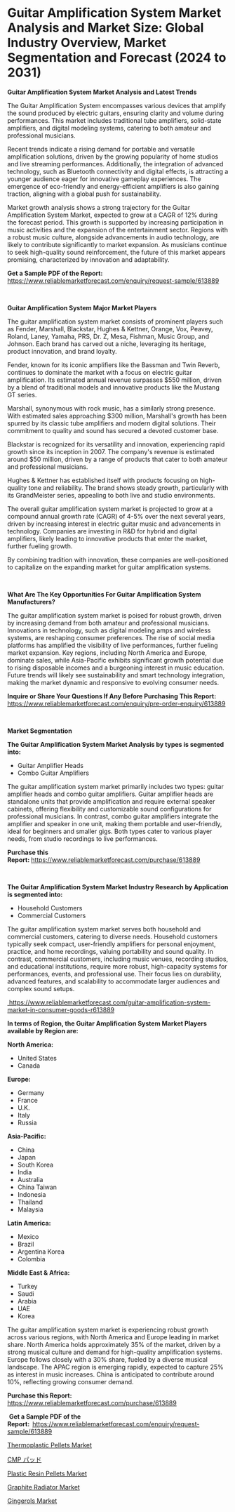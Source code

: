 <p><h1>Guitar Amplification System Market Analysis and Market Size: Global Industry Overview, Market Segmentation and Forecast (2024 to 2031)</h1></p><p><strong>Guitar Amplification System Market Analysis and Latest Trends</strong></p>
<p><p>The Guitar Amplification System encompasses various devices that amplify the sound produced by electric guitars, ensuring clarity and volume during performances. This market includes traditional tube amplifiers, solid-state amplifiers, and digital modeling systems, catering to both amateur and professional musicians. </p><p>Recent trends indicate a rising demand for portable and versatile amplification solutions, driven by the growing popularity of home studios and live streaming performances. Additionally, the integration of advanced technology, such as Bluetooth connectivity and digital effects, is attracting a younger audience eager for innovative gameplay experiences. The emergence of eco-friendly and energy-efficient amplifiers is also gaining traction, aligning with a global push for sustainability.</p><p>Market growth analysis shows a strong trajectory for the Guitar Amplification System Market, expected to grow at a CAGR of 12% during the forecast period. This growth is supported by increasing participation in music activities and the expansion of the entertainment sector. Regions with a robust music culture, alongside advancements in audio technology, are likely to contribute significantly to market expansion. As musicians continue to seek high-quality sound reinforcement, the future of this market appears promising, characterized by innovation and adaptability.</p></p>
<p><strong>Get a Sample PDF of the Report:&nbsp;</strong> <a href="https://www.reliablemarketforecast.com/enquiry/request-sample/613889?utm_campaign=1082&utm_medium=2&utm_source=Github&utm_content=ia&utm_term=11122024&utm_id=guitar-amplification-system">https://www.reliablemarketforecast.com/enquiry/request-sample/613889</a></p>
<p>&nbsp;</p>
<p><strong>Guitar Amplification System Major Market Players</strong></p>
<p><p>The guitar amplification system market consists of prominent players such as Fender, Marshall, Blackstar, Hughes & Kettner, Orange, Vox, Peavey, Roland, Laney, Yamaha, PRS, Dr. Z, Mesa, Fishman, Music Group, and Johnson. Each brand has carved out a niche, leveraging its heritage, product innovation, and brand loyalty.</p><p>Fender, known for its iconic amplifiers like the Bassman and Twin Reverb, continues to dominate the market with a focus on electric guitar amplification. Its estimated annual revenue surpasses $550 million, driven by a blend of traditional models and innovative products like the Mustang GT series.</p><p>Marshall, synonymous with rock music, has a similarly strong presence. With estimated sales approaching $300 million, Marshall's growth has been spurred by its classic tube amplifiers and modern digital solutions. Their commitment to quality and sound has secured a devoted customer base.</p><p>Blackstar is recognized for its versatility and innovation, experiencing rapid growth since its inception in 2007. The company's revenue is estimated around $50 million, driven by a range of products that cater to both amateur and professional musicians.</p><p>Hughes & Kettner has established itself with products focusing on high-quality tone and reliability. The brand shows steady growth, particularly with its GrandMeister series, appealing to both live and studio environments.</p><p>The overall guitar amplification system market is projected to grow at a compound annual growth rate (CAGR) of 4-5% over the next several years, driven by increasing interest in electric guitar music and advancements in technology. Companies are investing in R&D for hybrid and digital amplifiers, likely leading to innovative products that enter the market, further fueling growth.</p><p>By combining tradition with innovation, these companies are well-positioned to capitalize on the expanding market for guitar amplification systems.</p></p>
<p>&nbsp;</p>
<p><strong>What Are The Key Opportunities For Guitar Amplification System Manufacturers?</strong></p>
<p><p>The guitar amplification system market is poised for robust growth, driven by increasing demand from both amateur and professional musicians. Innovations in technology, such as digital modeling amps and wireless systems, are reshaping consumer preferences. The rise of social media platforms has amplified the visibility of live performances, further fueling market expansion. Key regions, including North America and Europe, dominate sales, while Asia-Pacific exhibits significant growth potential due to rising disposable incomes and a burgeoning interest in music education. Future trends will likely see sustainability and smart technology integration, making the market dynamic and responsive to evolving consumer needs.</p></p>
<p><strong>Inquire or Share Your Questions If Any Before Purchasing This Report:</strong> <a href="https://www.reliablemarketforecast.com/enquiry/pre-order-enquiry/613889?utm_campaign=1082&utm_medium=2&utm_source=Github&utm_content=ia&utm_term=11122024&utm_id=guitar-amplification-system">https://www.reliablemarketforecast.com/enquiry/pre-order-enquiry/613889</a></p>
<p>&nbsp;</p>
<p><strong>Market Segmentation</strong></p>
<p><strong>The Guitar Amplification System Market Analysis by types is segmented into:</strong></p>
<p><ul><li>Guitar Amplifier Heads</li><li>Combo Guitar Amplifiers</li></ul></p>
<p><p>The guitar amplification system market primarily includes two types: guitar amplifier heads and combo guitar amplifiers. Guitar amplifier heads are standalone units that provide amplification and require external speaker cabinets, offering flexibility and customizable sound configurations for professional musicians. In contrast, combo guitar amplifiers integrate the amplifier and speaker in one unit, making them portable and user-friendly, ideal for beginners and smaller gigs. Both types cater to various player needs, from studio recordings to live performances.</p></p>
<p><strong>Purchase this Report:&nbsp;</strong><a href="https://www.reliablemarketforecast.com/purchase/613889?utm_campaign=1082&utm_medium=2&utm_source=Github&utm_content=ia&utm_term=11122024&utm_id=guitar-amplification-system">https://www.reliablemarketforecast.com/purchase/613889</a></p>
<p>&nbsp;</p>
<p><strong>The Guitar Amplification System Market Industry Research by Application is segmented into:</strong></p>
<p><ul><li>Household Customers</li><li>Commercial Customers</li></ul></p>
<p><p>The guitar amplification system market serves both household and commercial customers, catering to diverse needs. Household customers typically seek compact, user-friendly amplifiers for personal enjoyment, practice, and home recordings, valuing portability and sound quality. In contrast, commercial customers, including music venues, recording studios, and educational institutions, require more robust, high-capacity systems for performances, events, and professional use. Their focus lies on durability, advanced features, and scalability to accommodate larger audiences and complex sound setups.</p></p>
<p><a href="https://www.reliablemarketforecast.com/guitar-amplification-system-market-in-consumer-goods-r613889?utm_campaign=1082&utm_medium=2&utm_source=Github&utm_content=ia&utm_term=11122024&utm_id=guitar-amplification-system">&nbsp;https://www.reliablemarketforecast.com/guitar-amplification-system-market-in-consumer-goods-r613889</a></p>
<p><strong>In terms of Region, the Guitar Amplification System Market Players available by Region are:</strong></p>
<p>
    <p> <strong> North America: </strong>
        <ul>
            <li>United States</li>
            <li>Canada</li>
        </ul>
        </p> 
    <p> <strong> Europe: </strong>
        <ul>
            <li>Germany</li>
            <li>France</li>
            <li>U.K.</li>
            <li>Italy</li>
            <li>Russia</li>
        </ul>
        </p> 
    <p> <strong> Asia-Pacific: </strong>
        <ul>
            <li>China</li>
            <li>Japan</li>
            <li>South Korea</li>
            <li>India</li>
            <li>Australia</li>
            <li>China Taiwan</li>
            <li>Indonesia</li>
            <li>Thailand</li>
            <li>Malaysia</li>
        </ul>
        </p> 
    <p> <strong> Latin America: </strong>
        <ul>
            <li>Mexico</li>
            <li>Brazil</li>
            <li>Argentina Korea</li>
            <li>Colombia</li>
        </ul>
        </p> 
    <p> <strong> Middle East & Africa: </strong>
        <ul>
            <li>Turkey</li>
            <li>Saudi</li>
            <li>Arabia</li>
            <li>UAE</li>
            <li>Korea</li>
        </ul>
    </p>
    </p>
<p><p>The guitar amplification system market is experiencing robust growth across various regions, with North America and Europe leading in market share. North America holds approximately 35% of the market, driven by a strong musical culture and demand for high-quality amplification systems. Europe follows closely with a 30% share, fueled by a diverse musical landscape. The APAC region is emerging rapidly, expected to capture 25% as interest in music increases. China is anticipated to contribute around 10%, reflecting growing consumer demand.</p></p>
<p><strong>Purchase this Report: </strong><a href="https://www.reliablemarketforecast.com/purchase/613889?utm_campaign=1082&utm_medium=2&utm_source=Github&utm_content=ia&utm_term=11122024&utm_id=guitar-amplification-system">https://www.reliablemarketforecast.com/purchase/613889</a></p>
<p>&nbsp;<strong>Get a Sample PDF of the Report:&nbsp;&nbsp;</strong><a href="https://www.reliablemarketforecast.com/enquiry/request-sample/613889?utm_campaign=1082&utm_medium=2&utm_source=Github&utm_content=ia&utm_term=11122024&utm_id=guitar-amplification-system">https://www.reliablemarketforecast.com/enquiry/request-sample/613889</a></p>
<p><strong></strong></p>
<p><p><a href="https://www.linkedin.com/pulse/based-insight-dial-vnq0f?utm_campaign=1082&utm_medium=2&utm_source=Github&utm_content=ia&utm_term=11122024&utm_id=guitar-amplification-system">Thermoplastic Pellets Market</a></p><p><a href="https://github.com/lababdou/Market-Research-Report-List-6/blob/main/343068627448.md?utm_campaign=1082&utm_medium=2&utm_source=Github&utm_content=ia&utm_term=11122024&utm_id=guitar-amplification-system">CMP パッド</a></p><p><a href="https://www.linkedin.com/pulse/plastic-resin-pellets-market-trend-projected-continue-5ffde?utm_campaign=1082&utm_medium=2&utm_source=Github&utm_content=ia&utm_term=11122024&utm_id=guitar-amplification-system">Plastic Resin Pellets Market</a></p><p><a href="https://www.linkedin.com/pulse/navigating-graphite-radiator-market-growth-55-cagr-key-trends-lrize?utm_campaign=1082&utm_medium=2&utm_source=Github&utm_content=ia&utm_term=11122024&utm_id=guitar-amplification-system">Graphite Radiator Market</a></p><p><a href="https://www.linkedin.com/pulse/market-dynamics-gingerols-projected-146-cagr-from-2024-0y5me?utm_campaign=1082&utm_medium=2&utm_source=Github&utm_content=ia&utm_term=11122024&utm_id=guitar-amplification-system">Gingerols Market</a></p></p>